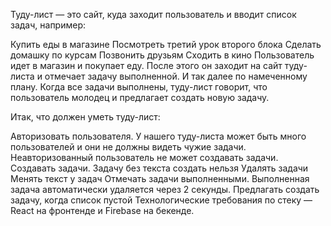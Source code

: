 Туду-лист — это сайт, куда заходит пользователь и вводит список задач, например:

Купить еды в магазине
Посмотреть третий урок второго блока
Сделать домашку по курсам
Позвонить друзьям
Сходить в кино
Пользователь идет в магазин и покупает еду. После этого он заходит на сайт туду-листа и отмечает задачу выполненной. И так далее по намеченному плану. Когда все задачи выполнены, туду-лист говорит, что пользователь молодец и предлагает создать новую задачу.

Итак, что должен уметь туду-лист:

Авторизовать пользователя. У нашего туду-листа может быть много пользователей и они не должны видеть чужие задачи. Неавторизованный пользователь не может создавать задачи.
Создавать задачи. Задачу без текста создать нельзя
Удалять задачи
Менять текст у задач
Отмечать задачи выполненными. Выполненная задача автоматически удаляется через 2 секунды.
Предлагать создать задачу, когда список пустой
Технологические требования по стеку — React на фронтенде и Firebase на бекенде.